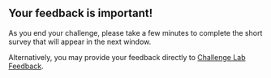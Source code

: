 ## Your feedback is important!  

As you end your challenge, please take a few minutes to 
complete the short survey that will appear in the next window.

Alternatively, you may provide your feedback directly to 
[Challenge Lab Feedback](mailto:remotelab.ecs.de@arrow.com).
